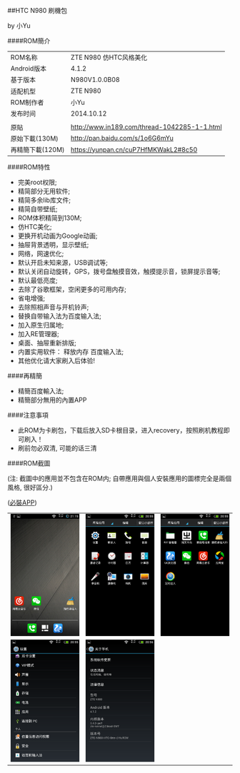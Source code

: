 ##HTC N980 刷機包

by 小Yu

####ROM簡介

| | |
| :--- | :--- |
| ROM名称 | ZTE N980 仿HTC风格美化 |
| Android版本 | 4.1.2 |
| 基于版本 |  N980V1.0.0B08 |
| 适配机型 | ZTE N980 |
| ROM制作者 | 小Yu |
| 发布时间 | 2014.10.12 |
| | |
| 原貼 | http://www.in189.com/thread-1042285-1-1.html |
| 原始下載(130M) | http://pan.baidu.com/s/1o6G6mYu |
| 再精簡下載(120M) | https://yunpan.cn/cuP7HfMKWakL2#8c50 |

####ROM特性

- 完美root权限;
- 精简部分无用软件;
- 精简多余lib库文件;
- 精简自带壁纸;
- ROM体积精简到130M;
- 仿HTC美化;
- 更换开机动画为Google动画;
- 抽屉背景透明，显示壁纸;
- 网络，网速优化;
- 默认开启未知来源，USB调试等;
- 默认关闭自动旋转，GPS，拨号盘触摸音效，触摸提示音，锁屏提示音等;
- 默认最低亮度;
- 去除了谷歌框架，空闲更多的可用内存;
- 省电增强;
- 去除照相声音与开机铃声;
- 替换自带输入法为百度输入法;
- 加入原生归属地;
- 加入RE管理器;
- 桌面、抽屉重新排版;
- 内置实用软件： 释放内存 百度输入法;
- 其他优化请大家刷入后体验!
 
####再精簡

- 精簡百度輸入法;
- 精簡部分無用的內置APP

####注意事項

- 此ROM为卡刷包，下载后放入SD卡根目录，进入recovery，按照刷机教程即可刷入！
- 刷前勿必双清, 可能的话三清

####ROM截圖

(注: 截圖中的應用並不包含在ROM内; 自帶應用與個人安裝應用的圖標完全是兩個風格, 很好區分.)

([必裝APP](../zzz.Android-APP))

| | | |
| :--- | :--- | :--- |
| <img width="260" src="img/1.png"> | <img width="260" src="img/2.png"> | <img width="260" src="img/3.png"> |
| <img width="260" src="img/4.png"> | <img width="260" src="img/5.png"> | |

